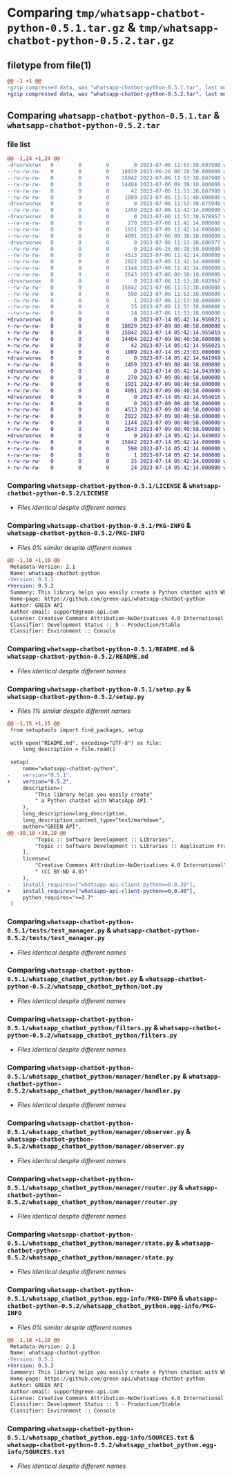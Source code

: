 # Comparing `tmp/whatsapp-chatbot-python-0.5.1.tar.gz` & `tmp/whatsapp-chatbot-python-0.5.2.tar.gz`

## filetype from file(1)

```diff
@@ -1 +1 @@
-gzip compressed data, was "whatsapp-chatbot-python-0.5.1.tar", last modified: Thu Jul  6 11:53:38 2023, max compression
+gzip compressed data, was "whatsapp-chatbot-python-0.5.2.tar", last modified: Fri Jul 14 05:42:14 2023, max compression
```

## Comparing `whatsapp-chatbot-python-0.5.1.tar` & `whatsapp-chatbot-python-0.5.2.tar`

### file list

```diff
@@ -1,24 +1,24 @@
-drwxrwxrwx   0        0        0        0 2023-07-06 11:53:38.687980 whatsapp-chatbot-python-0.5.1/
--rw-rw-rw-   0        0        0    18829 2023-06-26 06:28:50.000000 whatsapp-chatbot-python-0.5.1/LICENSE
--rw-rw-rw-   0        0        0    15842 2023-07-06 11:53:38.687980 whatsapp-chatbot-python-0.5.1/PKG-INFO
--rw-rw-rw-   0        0        0    14404 2023-07-06 09:38:10.000000 whatsapp-chatbot-python-0.5.1/README.md
--rw-rw-rw-   0        0        0       42 2023-07-06 11:53:38.687980 whatsapp-chatbot-python-0.5.1/setup.cfg
--rw-rw-rw-   0        0        0     1809 2023-07-06 11:51:48.000000 whatsapp-chatbot-python-0.5.1/setup.py
-drwxrwxrwx   0        0        0        0 2023-07-06 11:53:38.675948 whatsapp-chatbot-python-0.5.1/tests/
--rw-rw-rw-   0        0        0     1459 2023-07-06 11:42:14.000000 whatsapp-chatbot-python-0.5.1/tests/test_manager.py
-drwxrwxrwx   0        0        0        0 2023-07-06 11:53:38.678957 whatsapp-chatbot-python-0.5.1/whatsapp_chatbot_python/
--rw-rw-rw-   0        0        0      270 2023-07-06 11:42:14.000000 whatsapp-chatbot-python-0.5.1/whatsapp_chatbot_python/__init__.py
--rw-rw-rw-   0        0        0     1931 2023-07-06 11:42:14.000000 whatsapp-chatbot-python-0.5.1/whatsapp_chatbot_python/bot.py
--rw-rw-rw-   0        0        0     4091 2023-07-06 09:38:10.000000 whatsapp-chatbot-python-0.5.1/whatsapp_chatbot_python/filters.py
-drwxrwxrwx   0        0        0        0 2023-07-06 11:53:38.686977 whatsapp-chatbot-python-0.5.1/whatsapp_chatbot_python/manager/
--rw-rw-rw-   0        0        0        0 2023-06-26 06:28:50.000000 whatsapp-chatbot-python-0.5.1/whatsapp_chatbot_python/manager/__init__.py
--rw-rw-rw-   0        0        0     4513 2023-07-06 11:42:14.000000 whatsapp-chatbot-python-0.5.1/whatsapp_chatbot_python/manager/handler.py
--rw-rw-rw-   0        0        0     2022 2023-07-06 11:42:14.000000 whatsapp-chatbot-python-0.5.1/whatsapp_chatbot_python/manager/observer.py
--rw-rw-rw-   0        0        0     1144 2023-07-06 11:42:14.000000 whatsapp-chatbot-python-0.5.1/whatsapp_chatbot_python/manager/router.py
--rw-rw-rw-   0        0        0     2643 2023-07-06 09:38:10.000000 whatsapp-chatbot-python-0.5.1/whatsapp_chatbot_python/manager/state.py
-drwxrwxrwx   0        0        0        0 2023-07-06 11:53:38.682967 whatsapp-chatbot-python-0.5.1/whatsapp_chatbot_python.egg-info/
--rw-rw-rw-   0        0        0    15842 2023-07-06 11:53:38.000000 whatsapp-chatbot-python-0.5.1/whatsapp_chatbot_python.egg-info/PKG-INFO
--rw-rw-rw-   0        0        0      598 2023-07-06 11:53:38.000000 whatsapp-chatbot-python-0.5.1/whatsapp_chatbot_python.egg-info/SOURCES.txt
--rw-rw-rw-   0        0        0        1 2023-07-06 11:53:38.000000 whatsapp-chatbot-python-0.5.1/whatsapp_chatbot_python.egg-info/dependency_links.txt
--rw-rw-rw-   0        0        0       35 2023-07-06 11:53:38.000000 whatsapp-chatbot-python-0.5.1/whatsapp_chatbot_python.egg-info/requires.txt
--rw-rw-rw-   0        0        0       24 2023-07-06 11:53:38.000000 whatsapp-chatbot-python-0.5.1/whatsapp_chatbot_python.egg-info/top_level.txt
+drwxrwxrwx   0        0        0        0 2023-07-14 05:42:14.956021 whatsapp-chatbot-python-0.5.2/
+-rw-rw-rw-   0        0        0    18829 2023-07-09 08:40:58.000000 whatsapp-chatbot-python-0.5.2/LICENSE
+-rw-rw-rw-   0        0        0    15842 2023-07-14 05:42:14.955019 whatsapp-chatbot-python-0.5.2/PKG-INFO
+-rw-rw-rw-   0        0        0    14404 2023-07-09 08:40:58.000000 whatsapp-chatbot-python-0.5.2/README.md
+-rw-rw-rw-   0        0        0       42 2023-07-14 05:42:14.956021 whatsapp-chatbot-python-0.5.2/setup.cfg
+-rw-rw-rw-   0        0        0     1809 2023-07-14 05:23:03.000000 whatsapp-chatbot-python-0.5.2/setup.py
+drwxrwxrwx   0        0        0        0 2023-07-14 05:42:14.941969 whatsapp-chatbot-python-0.5.2/tests/
+-rw-rw-rw-   0        0        0     1459 2023-07-09 08:40:58.000000 whatsapp-chatbot-python-0.5.2/tests/test_manager.py
+drwxrwxrwx   0        0        0        0 2023-07-14 05:42:14.943990 whatsapp-chatbot-python-0.5.2/whatsapp_chatbot_python/
+-rw-rw-rw-   0        0        0      270 2023-07-09 08:40:58.000000 whatsapp-chatbot-python-0.5.2/whatsapp_chatbot_python/__init__.py
+-rw-rw-rw-   0        0        0     1931 2023-07-09 08:40:58.000000 whatsapp-chatbot-python-0.5.2/whatsapp_chatbot_python/bot.py
+-rw-rw-rw-   0        0        0     4091 2023-07-09 08:40:58.000000 whatsapp-chatbot-python-0.5.2/whatsapp_chatbot_python/filters.py
+drwxrwxrwx   0        0        0        0 2023-07-14 05:42:14.954016 whatsapp-chatbot-python-0.5.2/whatsapp_chatbot_python/manager/
+-rw-rw-rw-   0        0        0        0 2023-07-09 08:40:58.000000 whatsapp-chatbot-python-0.5.2/whatsapp_chatbot_python/manager/__init__.py
+-rw-rw-rw-   0        0        0     4513 2023-07-09 08:40:58.000000 whatsapp-chatbot-python-0.5.2/whatsapp_chatbot_python/manager/handler.py
+-rw-rw-rw-   0        0        0     2022 2023-07-09 08:40:58.000000 whatsapp-chatbot-python-0.5.2/whatsapp_chatbot_python/manager/observer.py
+-rw-rw-rw-   0        0        0     1144 2023-07-09 08:40:58.000000 whatsapp-chatbot-python-0.5.2/whatsapp_chatbot_python/manager/router.py
+-rw-rw-rw-   0        0        0     2643 2023-07-09 08:40:58.000000 whatsapp-chatbot-python-0.5.2/whatsapp_chatbot_python/manager/state.py
+drwxrwxrwx   0        0        0        0 2023-07-14 05:42:14.949003 whatsapp-chatbot-python-0.5.2/whatsapp_chatbot_python.egg-info/
+-rw-rw-rw-   0        0        0    15842 2023-07-14 05:42:14.000000 whatsapp-chatbot-python-0.5.2/whatsapp_chatbot_python.egg-info/PKG-INFO
+-rw-rw-rw-   0        0        0      598 2023-07-14 05:42:14.000000 whatsapp-chatbot-python-0.5.2/whatsapp_chatbot_python.egg-info/SOURCES.txt
+-rw-rw-rw-   0        0        0        1 2023-07-14 05:42:14.000000 whatsapp-chatbot-python-0.5.2/whatsapp_chatbot_python.egg-info/dependency_links.txt
+-rw-rw-rw-   0        0        0       35 2023-07-14 05:42:14.000000 whatsapp-chatbot-python-0.5.2/whatsapp_chatbot_python.egg-info/requires.txt
+-rw-rw-rw-   0        0        0       24 2023-07-14 05:42:14.000000 whatsapp-chatbot-python-0.5.2/whatsapp_chatbot_python.egg-info/top_level.txt
```

### Comparing `whatsapp-chatbot-python-0.5.1/LICENSE` & `whatsapp-chatbot-python-0.5.2/LICENSE`

 * *Files identical despite different names*

### Comparing `whatsapp-chatbot-python-0.5.1/PKG-INFO` & `whatsapp-chatbot-python-0.5.2/PKG-INFO`

 * *Files 0% similar despite different names*

```diff
@@ -1,10 +1,10 @@
 Metadata-Version: 2.1
 Name: whatsapp-chatbot-python
-Version: 0.5.1
+Version: 0.5.2
 Summary: This library helps you easily create a Python chatbot with WhatsApp API.
 Home-page: https://github.com/green-api/whatsapp-chatbot-python
 Author: GREEN API
 Author-email: support@green-api.com
 License: Creative Commons Attribution-NoDerivatives 4.0 International (CC BY-ND 4.0)
 Classifier: Development Status :: 5 - Production/Stable
 Classifier: Environment :: Console
```

### Comparing `whatsapp-chatbot-python-0.5.1/README.md` & `whatsapp-chatbot-python-0.5.2/README.md`

 * *Files identical despite different names*

### Comparing `whatsapp-chatbot-python-0.5.1/setup.py` & `whatsapp-chatbot-python-0.5.2/setup.py`

 * *Files 1% similar despite different names*

```diff
@@ -1,15 +1,15 @@
 from setuptools import find_packages, setup
 
 with open("README.md", encoding="UTF-8") as file:
     long_description = file.read()
 
 setup(
     name="whatsapp-chatbot-python",
-    version="0.5.1",
+    version="0.5.2",
     description=(
         "This library helps you easily create"
         " a Python chatbot with WhatsApp API."
     ),
     long_description=long_description,
     long_description_content_type="text/markdown",
     author="GREEN API",
@@ -38,10 +38,10 @@
         "Topic :: Software Development :: Libraries",
         "Topic :: Software Development :: Libraries :: Application Frameworks"
     ],
     license=(
         "Creative Commons Attribution-NoDerivatives 4.0 International"
         " (CC BY-ND 4.0)"
     ),
-    install_requires=["whatsapp-api-client-python==0.0.39"],
+    install_requires=["whatsapp-api-client-python==0.0.40"],
     python_requires=">=3.7"
 )
```

### Comparing `whatsapp-chatbot-python-0.5.1/tests/test_manager.py` & `whatsapp-chatbot-python-0.5.2/tests/test_manager.py`

 * *Files identical despite different names*

### Comparing `whatsapp-chatbot-python-0.5.1/whatsapp_chatbot_python/bot.py` & `whatsapp-chatbot-python-0.5.2/whatsapp_chatbot_python/bot.py`

 * *Files identical despite different names*

### Comparing `whatsapp-chatbot-python-0.5.1/whatsapp_chatbot_python/filters.py` & `whatsapp-chatbot-python-0.5.2/whatsapp_chatbot_python/filters.py`

 * *Files identical despite different names*

### Comparing `whatsapp-chatbot-python-0.5.1/whatsapp_chatbot_python/manager/handler.py` & `whatsapp-chatbot-python-0.5.2/whatsapp_chatbot_python/manager/handler.py`

 * *Files identical despite different names*

### Comparing `whatsapp-chatbot-python-0.5.1/whatsapp_chatbot_python/manager/observer.py` & `whatsapp-chatbot-python-0.5.2/whatsapp_chatbot_python/manager/observer.py`

 * *Files identical despite different names*

### Comparing `whatsapp-chatbot-python-0.5.1/whatsapp_chatbot_python/manager/router.py` & `whatsapp-chatbot-python-0.5.2/whatsapp_chatbot_python/manager/router.py`

 * *Files identical despite different names*

### Comparing `whatsapp-chatbot-python-0.5.1/whatsapp_chatbot_python/manager/state.py` & `whatsapp-chatbot-python-0.5.2/whatsapp_chatbot_python/manager/state.py`

 * *Files identical despite different names*

### Comparing `whatsapp-chatbot-python-0.5.1/whatsapp_chatbot_python.egg-info/PKG-INFO` & `whatsapp-chatbot-python-0.5.2/whatsapp_chatbot_python.egg-info/PKG-INFO`

 * *Files 0% similar despite different names*

```diff
@@ -1,10 +1,10 @@
 Metadata-Version: 2.1
 Name: whatsapp-chatbot-python
-Version: 0.5.1
+Version: 0.5.2
 Summary: This library helps you easily create a Python chatbot with WhatsApp API.
 Home-page: https://github.com/green-api/whatsapp-chatbot-python
 Author: GREEN API
 Author-email: support@green-api.com
 License: Creative Commons Attribution-NoDerivatives 4.0 International (CC BY-ND 4.0)
 Classifier: Development Status :: 5 - Production/Stable
 Classifier: Environment :: Console
```

### Comparing `whatsapp-chatbot-python-0.5.1/whatsapp_chatbot_python.egg-info/SOURCES.txt` & `whatsapp-chatbot-python-0.5.2/whatsapp_chatbot_python.egg-info/SOURCES.txt`

 * *Files identical despite different names*

